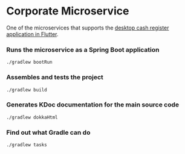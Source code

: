 # Corporate Microservice

One of the microservices that supports the [desktop cash register application in Flutter](https://github.com/tkresic/app).

### Runs the microservice as a Spring Boot application

`./gradlew bootRun`

### Assembles and tests the project

`./gradlew build`

### Generates KDoc documentation for the main source code

`./gradlew dokkaHtml`

### Find out what Gradle can do

`./gradlew tasks`